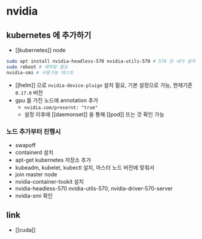 # nvidia

## kubernetes 에 추가하기
- [[kubernetes]] node
```sh
sudo apt install nvidia-headless-570 nvidia-utils-570 # 570 은 내가 설치 당시에 번호, 최신으로 설치함
sudo reboot # 재부팅 필요
nvidia-smi # 사용가능 테스트
```
- [[helm]] 으로 `nvidia-device-pluign` 설치 필요, 기본 설정으로 가능, 현재기준 `0.17.0` 버전
- gpu 를 가진 노드에 annotation 추가
  - `nvidia.com/presernt: "true"`
  - 설정 이후에 [[daemonset]] 을 통해 [[pod]] 뜨는 것 확인 가능

### 노드 추가부터 진행시
- swapoff
- containerd 설치
- apt-get kubernetes 저장소 추가
- kubeadm, kubelet, kubectl 설치, 마스터 노드 버전에 맞춰서
- join master node
- nvidia-container-tookit 설치
- nvidia-headless-570 nvidia-utils-570, nvidia-driver-570-server
- nvidia-smi 확인

## link
- [[cuda]]
